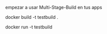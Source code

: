 
empezar a usar Multi-Stage-Build en tus apps


docker build -t testbuild .


docker run -t testbuild
